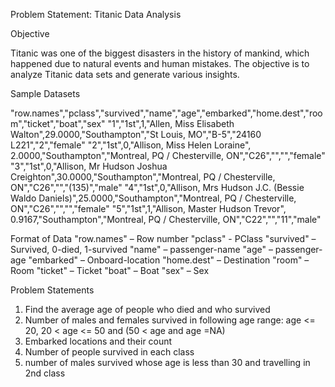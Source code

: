 Problem Statement: Titanic Data Analysis

Objective

Titanic was one of the biggest disasters in the history of mankind, which happened due to natural 
events and human mistakes. The objective is to analyze Titanic data sets and generate various insights.

Sample Datasets

"row.names","pclass","survived","name","age","embarked","home.dest","room","ticket","boat","sex"
"1","1st",1,"Allen, Miss Elisabeth Walton",29.0000,"Southampton","St Louis, MO","B-5","24160 L221","2","female"
"2","1st",0,"Allison, Miss Helen Loraine", 2.0000,"Southampton","Montreal, PQ / Chesterville, ON","C26","","","female"
"3","1st",0,"Allison, Mr Hudson Joshua Creighton",30.0000,"Southampton","Montreal, PQ / Chesterville, ON","C26","","(135)","male"
"4","1st",0,"Allison, Mrs Hudson J.C. (Bessie Waldo Daniels)",25.0000,"Southampton","Montreal, PQ / Chesterville, ON","C26","","","female"
"5","1st",1,"Allison, Master Hudson Trevor", 0.9167,"Southampton","Montreal, PQ / Chesterville, ON","C22","","11","male"

Format of Data
"row.names" – Row number
"pclass" - PClass
"survived" – Survived, 0-died, 1-survived
"name" – passenger-name
"age" – passenger-age
"embarked" – Onboard-location
"home.dest" – Destination
"room" – Room
"ticket" – Ticket
"boat" – Boat
"sex" – Sex

Problem Statements
1. Find the average age of people who died and who survived
2. Number of males and females survived in following age range: age <= 20, 20 < age <= 50 and (50 < age and age =NA)
3. Embarked locations and their count
4. Number of people survived in each class
5. number of males survived whose age is less than 30 and travelling in 2nd class
